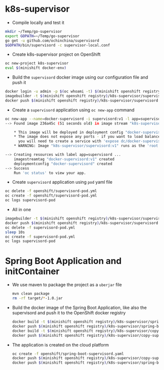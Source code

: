 # k8s-supervisor

- Compile locally and test it

```bash
mkdir ~/Temp/go-supervisor
export GOPATH=~/Temp/go-supervisor
go get -u github.com/ochinchina/supervisord
$GOPATH/bin/supervisord -c supervisor-local.conf
```

- Create k8s-supervisor project on OpenShift

```bash
oc new-project k8s-supervisor
eval $(minishift docker-env)
```
- Build the `supervisord` docker image using our configuration file and push it

```bash
docker login -u admin -p $(oc whoami -t) $(minishift openshift registry)
imagebuilder -t $(minishift openshift registry)/k8s-supervisor/supervisord:1.0 -f Dockerfile-supervisord .
docker push $(minishift openshift registry)/k8s-supervisor/supervisord:1.0
```

- Create a `supervisord` application using `oc new-app` command

```bash
oc new-app --name=docker-supervisord -i supervisord:v1 -l app=supervisord
--> Found image 236a45c (51 seconds old) in image stream "k8s-supervisor/supervisord" under tag "v1" for "supervisord:v1"

    * This image will be deployed in deployment config "docker-supervisord"
    * The image does not expose any ports - if you want to load balance or send traffic to this component
      you will need to create a service with 'expose dc/docker-supervisord --port=[port]' later
    * WARNING: Image "k8s-supervisor/supervisord:v1" runs as the 'root' user which may not be permitted by your cluster administrator

--> Creating resources with label app=supervisord ...
    imagestreamtag "docker-supervisord:v1" created
    deploymentconfig "docker-supervisord" created
--> Success
    Run 'oc status' to view your app.
```

- Create `supervisord` application using `pod` yaml file

```bash
oc delete -f openshift/supervisord-pod.yml
oc create -f openshift/supervisord-pod.yml
oc logs supervisord-pod
```

- All in one

```bash
imagebuilder -t $(minishift openshift registry)/k8s-supervisor/supervisord:v1 -f Dockerfile .
docker push $(minishift openshift registry)/k8s-supervisor/supervisord:v1
oc delete -f supervisord-pod.yml
sleep 10s
oc create -f supervisord-pod.yml
oc logs supervisord-pod
```

# Spring Boot Application and initContainer

- We use maven to package the project as a `uberjar` file

  ```bash
  mvn clean package
  rm -rf target/*-1.0.jar
  ```
  
- Build the docker image of the Spring Boot Application, like also the supervisord and push it to the OpenShift docker registry
 
  ```bash
  docker build -t $(minishift openshift registry)/k8s-supervisor/spring-boot-http:1.0 . -f Dockerfile-spring-boot
  docker push $(minishift openshift registry)/k8s-supervisor/spring-boot-http:1.0
  docker build -t $(minishift openshift registry)/k8s-supervisor/copy-supervisord:1.0 -f Dockerfile-copy-supervisord .
  docker push $(minishift openshift registry)/k8s-supervisor/copy-supervisord:1.0
  ```  
  
- The application is created on the cloud platform
  ```bash
  oc create -f openshift/spring-boot-supervisord.yaml
  docker push $(minishift openshift registry)/k8s-supervisor/copy-supervisord:1.0
  docker push $(minishift openshift registry)/k8s-supervisor/spring-boot-http:1.0
  ```  